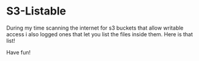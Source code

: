 # S3-Listable

During my time scanning the internet for s3 buckets that allow writable access i also logged ones that let you list the files inside them.
Here is that list!


Have fun!